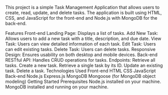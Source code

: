 This project is a simple Task Management Application that allows users to create, read, update, and delete tasks. The application is built using HTML, CSS, and JavaScript for the front-end and Node.js with MongoDB for the back-end.

Features
Front-end Landing Page: Displays a list of tasks.
Add New Task: Allows users to add a new task with a title, description, and due date.
View Task: Users can view detailed information of each task.
Edit Task: Users can edit existing tasks. 
Delete Task: Users can delete tasks. 
Responsive Design: Ensures usability on both desktop and mobile devices. 
Back-end RESTful API: Handles CRUD operations for tasks.
Endpoints: Retrieve all tasks. 
Create a new task.
Retrieve a single task by its ID.
Update an existing task. Delete a task. 
Technologies Used Front-end HTML CSS JavaScript Back-end Node.js Express.js MongoDB Mongoose (for MongoDB object modeling) 
Getting Started Prerequisites Node.js installed on your machine. MongoDB installed and running on your machine.
